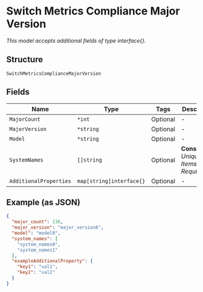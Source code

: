 
# Switch Metrics Compliance Major Version

*This model accepts additional fields of type interface{}.*

## Structure

`SwitchMetricsComplianceMajorVersion`

## Fields

| Name | Type | Tags | Description |
|  --- | --- | --- | --- |
| `MajorCount` | `*int` | Optional | - |
| `MajorVersion` | `*string` | Optional | - |
| `Model` | `*string` | Optional | - |
| `SystemNames` | `[]string` | Optional | **Constraints**: *Unique Items Required* |
| `AdditionalProperties` | `map[string]interface{}` | Optional | - |

## Example (as JSON)

```json
{
  "major_count": 136,
  "major_version": "major_version6",
  "model": "model0",
  "system_names": [
    "system_names0",
    "system_names1"
  ],
  "exampleAdditionalProperty": {
    "key1": "val1",
    "key2": "val2"
  }
}
```

